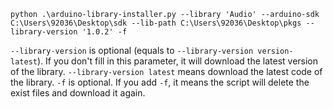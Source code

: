 ```shell
python .\arduino-library-installer.py --library 'Audio' --arduino-sdk C:\Users\92036\Desktop\sdk --lib-path C:\Users\92036\Desktop\pkgs --library-version '1.0.2' -f
```

`--library-version` is optional (equals to `--library-version version-latest`). If you don't fill in this parameter, it will download the latest version of the library.
`--library-version latest` means download the latest code of the library.
`-f` is optional. If you add `-f`, it means the script will delete the exist files and download it again.
